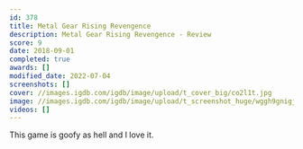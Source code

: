 ```yaml
---
id: 378
title: Metal Gear Rising Revengence
description: Metal Gear Rising Revengence - Review
score: 9
date: 2018-09-01
completed: true
awards: []
modified_date: 2022-07-04
screenshots: []
cover: //images.igdb.com/igdb/image/upload/t_cover_big/co2l1t.jpg
image: //images.igdb.com/igdb/image/upload/t_screenshot_huge/wggh9gnigj6x0bzvpgvq.jpg
videos: []
---
```

This game is goofy as hell and I love it.